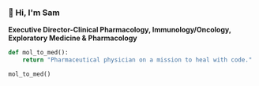 ### 👋 Hi, I'm Sam

**Executive Director-Clinical Pharmacology, Immunology/Oncology, Exploratory Medicine & Pharmacology**

```python
def mol_to_med():
    return "Pharmaceutical physician on a mission to heal with code."

mol_to_med()
